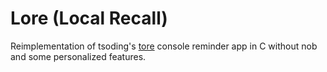 # Lore (Local Recall)
Reimplementation of tsoding's [tore](https://github.com/rexim/tore) console reminder app in C
without nob and some personalized features.

